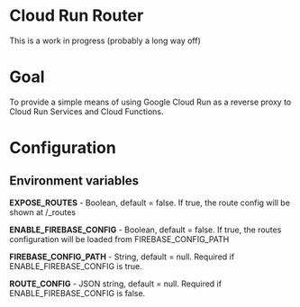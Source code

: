 # Cloud Run Router

This is a work in progress (probably a long way off)

# Goal

To provide a simple means of using Google Cloud Run as a reverse proxy to Cloud Run Services and Cloud Functions.

# Configuration

## Environment variables

**EXPOSE_ROUTES** - Boolean, default = false.  If true, the route config will be shown at /_routes

**ENABLE_FIREBASE_CONFIG** - Boolean, default = false.  If true, the routes configuration will be loaded from FIREBASE_CONFIG_PATH

**FIREBASE_CONFIG_PATH** - String, default = null. Required if ENABLE_FIREBASE_CONFIG is true.

**ROUTE_CONFIG** - JSON string, default = null.  Required if ENABLE_FIREBASE_CONFIG is false.

